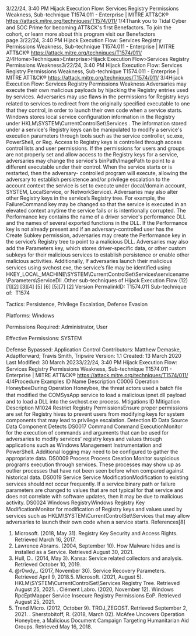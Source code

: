 3/22/24, 3:40 PM Hijack Execution Flow: Services Registry Permissions Weakness, Sub-technique T1574.011 - Enterprise | MITRE ATT&CK®
https://attack.mitre.org/techniques/T1574/011/ 1/4Thank you to Tidal Cyber and SOC Prime for becoming ATT&CK's ﬁrst Benefactors. To join the cohort, or learn more about this program visit our
Benefactors page.3/22/24, 3:40 PM Hijack Execution Flow: Services Registry Permissions Weakness, Sub-technique T1574.011 - Enterprise | MITRE ATT&CK®
https://attack.mitre.org/techniques/T1574/011/ 2/4Home>Techniques>Enterprise>Hijack Execution Flow>Services Registry Permissions Weakness3/22/24, 3:40 PM Hijack Execution Flow: Services Registry Permissions Weakness, Sub-technique T1574.011 - Enterprise | MITRE ATT&CK®
https://attack.mitre.org/techniques/T1574/011/ 3/4Hijack Execution Flow: Services Registry Permissions
Weakness
Adversaries may execute their own malicious payloads by hijacking the Registry entries used by services. Adversaries may use ﬂaws in the
permissions for Registry keys related to services to redirect from the originally speciﬁed executable to one that they control, in order to
launch their own code when a service starts. Windows stores local service conﬁguration information in the Registry under
HKLM\SYSTEM\CurrentControlSet\Services . The information stored under a service's Registry keys can be manipulated to modify a
service's execution parameters through tools such as the service controller, sc.exe, PowerShell, or Reg. Access to Registry keys is controlled
through access control lists and user permissions. 
If the permissions for users and groups are not properly set and allow access to the Registry keys for a service, adversaries may change the
service's binPath/ImagePath to point to a different executable under their control. When the service starts or is restarted, then the adversary-
controlled program will execute, allowing the adversary to establish persistence and/or privilege escalation to the account context the service
is set to execute under (local/domain account, SYSTEM, LocalService, or NetworkService).
Adversaries may also alter other Registry keys in the service’s Registry tree. For example, the FailureCommand key may be changed so that
the service is executed in an elevated context anytime the service fails or is intentionally corrupted.
The Performance key contains the name of a driver service's performance DLL and the names of several exported functions in the DLL. If
the Performance key is not already present and if an adversary-controlled user has the Create Subkey permission, adversaries may create
the Performance key in the service’s Registry tree to point to a malicious DLL.
Adversaries may also add the Parameters key, which stores driver-speciﬁc data, or other custom subkeys for their malicious services to
establish persistence or enable other malicious activities. Additionally, If adversaries launch their malicious services using svchost.exe,
the service’s ﬁle may be identiﬁed using
HKEY\_LOCAL\_MACHINE\SYSTEM\CurrentControlSet\Services\servicename\Parameters\ServiceDll .Other sub-techniques of Hijack Execution Flow (12)
[1][2]
[3][4]
[5]
[6]
[5][7]
[2]
Version PermalinkID: T1574.011
Sub-technique of:  T1574

Tactics: Persistence, Privilege Escalation, Defense Evasion

Platforms: Windows

Permissions Required: Administrator, User

Effective Permissions: SYSTEM

Defense Bypassed: Application Control
Contributors: Matthew Demaske, Adaptforward; Travis Smith, Tripwire
Version: 1.1
Created: 13 March 2020
Last Modiﬁed: 30 March 20233/22/24, 3:40 PM Hijack Execution Flow: Services Registry Permissions Weakness, Sub-technique T1574.011 - Enterprise | MITRE ATT&CK®
https://attack.mitre.org/techniques/T1574/011/ 4/4Procedure Examples
ID Name Description
C0006 Operation
HoneybeeDuring Operation Honeybee, the threat actors used a batch ﬁle that modiﬁed the COMSysApp service to
load a malicious ipnet.dll payload and to load a DLL into the svchost.exe process.
Mitigations
ID Mitigation Description
M1024 Restrict Registry
PermissionsEnsure proper permissions are set for Registry hives to prevent users from modifying keys for
system components that may lead to privilege escalation.
Detection
ID Data Source Data Component Detects
DS0017 Command Command
ExecutionMonitor for the execution of commands and arguments that can be used for
adversaries to modify services' registry keys and values through applications such
as Windows Management Instrumentation and PowerShell. Additional logging may
need to be conﬁgured to gather the appropriate data.
DS0009 Process Process Creation Monitor suspicious programs execution through services. These processes may
show up as outlier processes that have not been seen before when compared
against historical data.
DS0019 Service Service
ModiﬁcationModiﬁcation to existing services should not occur frequently. If a service binary path
or failure parameters are changed to values that are not typical for that service and
does not correlate with software updates, then it may be due to malicious activity.
DS0024 Windows RegistryWindows
Registry Key
ModiﬁcationMonitor for modiﬁcation of Registry keys and values used by services such as
HKLM\SYSTEM\CurrentControlSet\Services that may allow adversaries to launch
their own code when a service starts.
References[8]
1. Microsoft. (2018, May 31). Registry Key Security and Access
Rights. Retrieved March 16, 2017.
2. Lawrence Abrams. (2004, September 10). How Malware hides
and is installed as a Service. Retrieved August 30, 2021.
3. Hull, D.. (2014, May 3). Kansa: Service related collectors and
analysis. Retrieved October 10, 2019.
4. @r0wdy\_. (2017, November 30). Service Recovery Parameters.
Retrieved April 9, 2018.5. Microsoft. (2021, August 5).
HKLM\SYSTEM\CurrentControlSet\Services Registry Tree.
Retrieved August 25, 2021.
. Clément Labro. (2020, November 12). Windows
RpcEptMapper Service Insecure Registry Permissions EoP.
Retrieved August 25, 2021.
7. Trend Micro. (2012, October 9). TROJ\_ZEGOST. Retrieved
September 2, 2021.
. Sherstobitoff, R. (2018, March 02). McAfee Uncovers
Operation Honeybee, a Malicious Document Campaign
Targeting Humanitarian Aid Groups. Retrieved May 16, 2018.